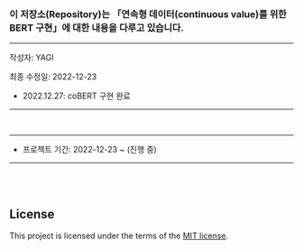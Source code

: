 ### 이 저장소(Repository)는 「연속형 데이터(continuous value)를 위한 BERT 구현」에 대한 내용을 다루고 있습니다.

***
작성자: YAGI<br>

최종 수정일: 2022-12-23
+ 2022.12.27: coBERT 구현 완료
***

<br>

***
+ 프로젝트 기간: 2022-12-23 ~ (진행 중)
***

<br><br>

## License
This project is licensed under the terms of the [MIT license](https://github.com/YAGI0423/continuousBERT/blob/main/LICENSE).